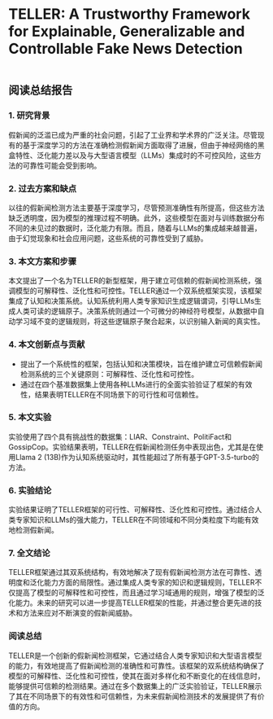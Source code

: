 # TELLER: A Trustworthy Framework for Explainable, Generalizable and Controllable Fake News Detection

<figure><img src="../../.gitbook/assets/image (223).png" alt=""><figcaption></figcaption></figure>

## 阅读总结报告

### 1. 研究背景

假新闻的泛滥已成为严重的社会问题，引起了工业界和学术界的广泛关注。尽管现有的基于深度学习的方法在准确检测假新闻方面取得了进展，但由于神经网络的黑盒特性、泛化能力差以及与大型语言模型（LLMs）集成时的不可控风险，这些方法的可靠性可能会受到影响。

### 2. 过去方案和缺点

以往的假新闻检测方法主要基于深度学习，尽管预测准确性有所提高，但这些方法缺乏透明度，因为模型的推理过程不明确。此外，这些模型在面对与训练数据分布不同的未见过的数据时，泛化能力有限。而且，随着与LLMs的集成越来越普遍，由于幻觉现象和社会应用问题，这些系统的可靠性受到了威胁。

### 3. 本文方案和步骤

本文提出了一个名为TELLER的新型框架，用于建立可信赖的假新闻检测系统，强调模型的可解释性、泛化性和可控性。TELLER通过一个双系统框架实现，该框架集成了认知和决策系统。认知系统利用人类专家知识生成逻辑谓词，引导LLMs生成人类可读的逻辑原子。决策系统则通过一个可微分的神经符号模型，从数据中自动学习域不变的逻辑规则，将这些逻辑原子聚合起来，以识别输入新闻的真实性。

### 4. 本文创新点与贡献

* 提出了一个系统性的框架，包括认知和决策模块，旨在维护建立可信赖假新闻检测系统的三个关键原则：可解释性、泛化性和可控性。
* 通过在四个基准数据集上使用各种LLMs进行的全面实验验证了框架的有效性，结果表明TELLER在不同场景下的可行性和可信赖性。

### 5. 本文实验

实验使用了四个具有挑战性的数据集：LIAR、Constraint、PolitiFact和GossipCop。实验结果表明，TELLER在假新闻检测任务中表现出色，尤其是在使用Llama 2 (13B)作为认知系统驱动时，其性能超过了所有基于GPT-3.5-turbo的方法。

### 6. 实验结论

实验结果证明了TELLER框架的可行性、可解释性、泛化性和可控性。通过结合人类专家知识和LLMs的强大能力，TELLER在不同领域和不同分类粒度下均能有效地检测假新闻。

### 7. 全文结论

TELLER框架通过其双系统结构，有效地解决了现有假新闻检测方法在可靠性、透明度和泛化能力方面的局限性。通过集成人类专家的知识和逻辑规则，TELLER不仅提高了模型的可解释性和可控性，而且通过学习域通用的规则，增强了模型的泛化能力。未来的研究可以进一步提高TELLER框架的性能，并通过整合更先进的技术和方法来应对不断演变的假新闻威胁。

### 阅读总结

TELLER是一个创新的假新闻检测框架，它通过结合人类专家知识和大型语言模型的能力，有效地提高了假新闻检测的准确性和可靠性。该框架的双系统结构确保了模型的可解释性、泛化性和可控性，使其在面对多样化和不断变化的在线信息时，能够提供可信赖的检测结果。通过在多个数据集上的广泛实验验证，TELLER展示了其在不同场景下的有效性和可信赖性，为未来假新闻检测技术的发展提供了有价值的方向。
